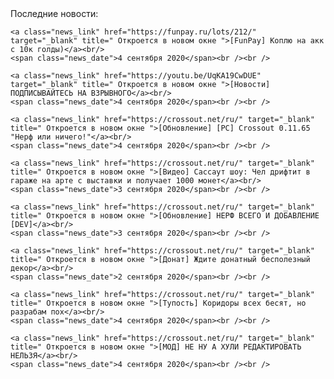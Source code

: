 <div class="block-inner">
    <span class="news_header"> Последние новости: </span><br />
    
    <a class="news_link" href="https://funpay.ru/lots/212/" target="_blank" title=" Откроется в новом окне ">[FunPay] Коплю на акк с 10к голды)</a><br/>
    <span class="news_date">4 сентября 2020</span><br /><br />

    <a class="news_link" href="https://youtu.be/UqKA19CwDUE" target="_blank" title=" Откроется в новом окне ">[Новости] ПОДПИСЫВАЙТЕСЬ НА ВЗРЫВНОГО</a><br/>
    <span class="news_date">4 сентября 2020</span><br /><br />

    <a class="news_link" href="https://crossout.net/ru/" target="_blank" title=" Откроется в новом окне ">[Обновление] [PC] Crossout 0.11.65 "Нерф или ничего!"</a><br/>
    <span class="news_date">4 сентября 2020</span><br /><br />

    <a class="news_link" href="https://crossout.net/ru/" target="_blank" title=" Откроется в новом окне ">[Видео] Сассаут шоу: Чел дрифтит в гараже на арте с выставки и получает 1000 монет</a><br/>
    <span class="news_date">3 сентября 2020</span><br /><br />

    <a class="news_link" href="https://crossout.net/ru/" target="_blank" title=" Откроется в новом окне ">[Обновление] НЕРФ ВСЕГО И ДОБАВЛЕНИЕ [DEV]</a><br/>
    <span class="news_date">3 сентября 2020</span><br /><br />

    <a class="news_link" href="https://crossout.net/ru/" target="_blank" title=" Откроется в новом окне ">[Донат] Ждите донатный бесполезный декор</a><br/>
    <span class="news_date">2 сентября 2020</span><br /><br />

    <a class="news_link" href="https://crossout.net/ru/" target="_blank" title=" Откроется в новом окне ">[Тупость] Коридоры всех бесят, но разрабам пох</a><br/>
    <span class="news_date">4 сентября 2020</span><br /><br />

    <a class="news_link" href="https://crossout.net/ru/" target="_blank" title=" Откроется в новом окне ">[МОД] НЕ НУ А ХУЛИ РЕДАКТИРОВАТЬ НЕЛЬЗЯ</a><br/>
    <span class="news_date">4 сентября 2020</span><br /><br />
</div>
